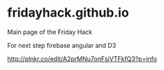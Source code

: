 # fridayhack.github.io
Main page of the Friday Hack

For next step firebase angular and D3

http://plnkr.co/edit/A2prMNu7onFsiVTFkfQ3?p=info
